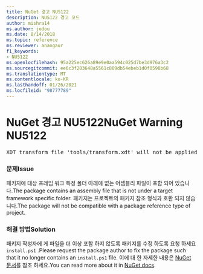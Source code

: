 ```yaml
---
title: NuGet 경고 NU5122
description: NU5122 경고 코드
author: mishra14
ms.author: jodou
ms.date: 8/14/2018
ms.topic: reference
ms.reviewer: anangaur
f1_keywords:
- NU5122
ms.openlocfilehash: 95a225ec626a89e9e0aa594c025d7be3d976a3c2
ms.sourcegitcommit: ee6c3f203648a5561c809db54ebeb1d0f0598b68
ms.translationtype: MT
ms.contentlocale: ko-KR
ms.lasthandoff: 01/26/2021
ms.locfileid: "98777789"
---
```

# <a name="nuget-warning-nu5122"></a><span data-ttu-id="be926-103">NuGet 경고 NU5122</span><span class="sxs-lookup"><span data-stu-id="be926-103">NuGet Warning NU5122</span></span>
<pre>XDT transform file 'tools/transform.xdt' will not be applied when the package is installed after the migration.</pre>

### <a name="issue"></a><span data-ttu-id="be926-104">문제</span><span class="sxs-lookup"><span data-stu-id="be926-104">Issue</span></span>

<span data-ttu-id="be926-105">패키지에 대상 프레임 워크 특정 폴더 아래에 없는 어셈블리 파일이 포함 되어 있습니다.</span><span class="sxs-lookup"><span data-stu-id="be926-105">The package contains an assembly file that is not under a target framework specific folder.</span></span> <span data-ttu-id="be926-106">패키지는 프로젝트의 패키지 참조 형식과 호환 되지 않습니다.</span><span class="sxs-lookup"><span data-stu-id="be926-106">The package will not be compatible with a package reference type of project.</span></span>


### <a name="solution"></a><span data-ttu-id="be926-107">해결 방법</span><span class="sxs-lookup"><span data-stu-id="be926-107">Solution</span></span>

<span data-ttu-id="be926-108">패키지 작성자에 게 파일을 더 이상 포함 하지 않도록 패키지를 수정 하도록 요청 하세요 `install.ps1` .</span><span class="sxs-lookup"><span data-stu-id="be926-108">Please request the package author to fix the package such that it no longer contains an `install.ps1` file.</span></span> <span data-ttu-id="be926-109">이에 대 한 자세한 내용은 [NuGet 문서](../../consume-packages/migrate-packages-config-to-package-reference.md)를 참조 하세요.</span><span class="sxs-lookup"><span data-stu-id="be926-109">You can read more about it in [NuGet docs](../../consume-packages/migrate-packages-config-to-package-reference.md).</span></span>
